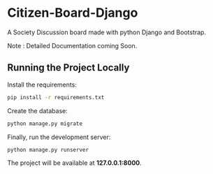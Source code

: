 # Citizen-Board-Django
A Society Discussion board made with python Django and Bootstrap.

Note : Detailed Documentation coming Soon.

## Running the Project Locally

Install the requirements:

```bash
pip install -r requirements.txt
```

Create the database:

```bash
python manage.py migrate
```

Finally, run the development server:

```bash
python manage.py runserver
```

The project will be available at **127.0.0.1:8000**.


